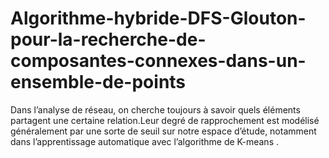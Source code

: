 # Algorithme-hybride-DFS-Glouton-pour-la-recherche-de-composantes-connexes-dans-un-ensemble-de-points
Dans l’analyse de réseau, on cherche toujours à savoir quels éléments partagent une certaine relation.Leur degré de rapprochement est modélisé généralement par une sorte de seuil sur notre espace d’étude, notamment dans l’apprentissage automatique avec l’algorithme de K-means .
